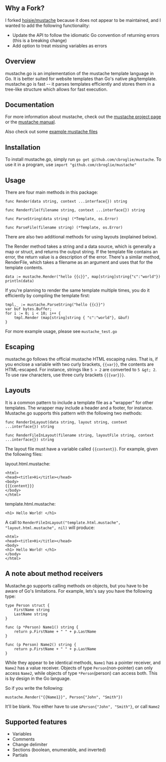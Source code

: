 ## Why a Fork?

I forked [hoisie/mustache](https://github.com/hoisie/mustache) because it does not appear to be maintained, and I wanted to add the following functionality:
- Update the API to follow the idiomatic Go convention of returning errors (this is a breaking change)
- Add option to treat missing variables as errors

## Overview

mustache.go is an implementation of the mustache template language in Go. It is better suited for website templates than Go's native pkg/template. mustache.go is fast -- it parses templates efficiently and stores them in a tree-like structure which allows for fast execution. 

## Documentation

For more information about mustache, check out the [mustache project page](http://github.com/defunkt/mustache) or the [mustache manual](http://mustache.github.com/mustache.5.html).

Also check out some [example mustache files](http://github.com/defunkt/mustache/tree/master/examples/)

## Installation
To install mustache.go, simply run `go get github.com/cbroglie/mustache`. To use it in a program, use `import "github.com/cbroglie/mustache"`

## Usage
There are four main methods in this package:

    func Render(data string, context ...interface{}) string
    
    func RenderFile(filename string, context ...interface{}) string
    
    func ParseString(data string) (*Template, os.Error)
    
    func ParseFile(filename string) (*Template, os.Error)

There are also two additional methods for using layouts (explained below).

The Render method takes a string and a data source, which is generally a map or struct, and returns the output string. If the template file contains an error, the return value is a description of the error. There's a similar method, RenderFile, which takes a filename as an argument and uses that for the template contents. 

    data := mustache.Render("hello {{c}}", map[string]string{"c":"world"})
    println(data)


If you're planning to render the same template multiple times, you do it efficiently by compiling the template first:

    tmpl,_ := mustache.ParseString("hello {{c}}")
    var buf bytes.Buffer;
    for i := 0; i < 10; i++ {
        tmpl.Render (map[string]string { "c":"world"}, &buf)  
    }

For more example usage, please see `mustache_test.go`

## Escaping

mustache.go follows the official mustache HTML escaping rules. That is, if you enclose a variable with two curly brackets, `{{var}}`, the contents are HTML-escaped. For instance, strings like `5 > 2` are converted to `5 &gt; 2`. To use raw characters, use three curly brackets `{{{var}}}`.

## Layouts

It is a common pattern to include a template file as a "wrapper" for other templates. The wrapper may include a header and a footer, for instance. Mustache.go supports this pattern with the following two methods:

    func RenderInLayout(data string, layout string, context ...interface{}) string
    
    func RenderFileInLayout(filename string, layoutFile string, context ...interface{}) string
    
The layout file must have a variable called `{{content}}`. For example, given the following files:

layout.html.mustache:

    <html>
    <head><title>Hi</title></head>
    <body>
    {{{content}}}
    </body>
    </html>

template.html.mustache:

    <h1> Hello World! </h1>

A call to `RenderFileInLayout("template.html.mustache", "layout.html.mustache", nil)` will produce:

    <html>
    <head><title>Hi</title></head>
    <body>
    <h1> Hello World! </h1>
    </body>
    </html>

## A note about method receivers

Mustache.go supports calling methods on objects, but you have to be aware of Go's limitations. For example, lets's say you have the following type:

    type Person struct {
        FirstName string
        LastName string    
    }

    func (p *Person) Name1() string {
        return p.FirstName + " " + p.LastName
    }

    func (p Person) Name2() string {
        return p.FirstName + " " + p.LastName
    }

While they appear to be identical methods, `Name1` has a pointer receiver, and `Name2` has a value receiver. Objects of type `Person`(non-pointer) can only access `Name2`, while objects of type `*Person`(person) can access both. This is by design in the Go language.

So if you write the following:

    mustache.Render("{{Name1}}", Person{"John", "Smith"})

It'll be blank. You either have to use `&Person{"John", "Smith"}`, or call `Name2`

## Supported features

* Variables
* Comments
* Change delimiter
* Sections (boolean, enumerable, and inverted)
* Partials


